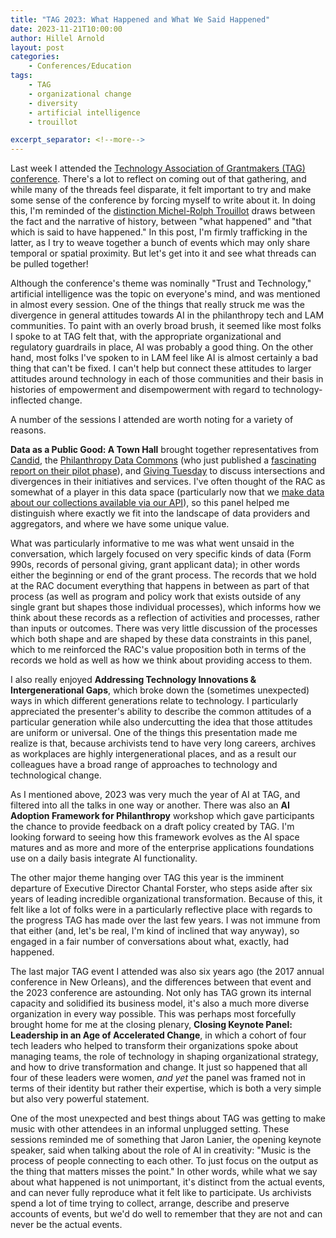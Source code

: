 ```yaml
---
title: "TAG 2023: What Happened and What We Said Happened"
date: 2023-11-21T10:00:00
author: Hillel Arnold
layout: post
categories:
    - Conferences/Education
tags:
    - TAG
    - organizational change
    - diversity
    - artificial intelligence
    - trouillot

excerpt_separator: <!--more-->
---
```


Last week I attended the [Technology Association of Grantmakers (TAG) conference](https://www.tag2023.org/). There's a lot to reflect on coming out of that gathering, and while many of the threads feel disparate, it felt important to try and make some sense of the conference by forcing myself to write about it. In doing this, I'm reminded of the [distinction Michel-Rolph Trouillot](https://prismatically.blog/2020/08/20/book-summary-silencing-the-past-michel-rolph-trouillot/) draws between the fact and the narrative of history, between "what happened" and "that which is said to have happened." In this post, I'm firmly trafficking in the latter, as I try to weave together a bunch of events which may only share temporal or spatial proximity. But let's get into it and see what threads can be pulled together!<!--more-->

Although the conference's theme was nominally "Trust and Technology," artificial intelligence was the topic on everyone's mind, and was mentioned in almost every session. One of the things that really struck me was the divergence in general attitudes towards AI in the philanthropy tech and LAM communities. To paint with an overly broad brush, it seemed like most folks I spoke to at TAG felt that, with the appropriate organizational and regulatory guardrails in place, AI was probably a good thing. On the other hand, most folks I've spoken to in LAM feel like AI is almost certainly a bad thing that can't be fixed. I can't help but connect these attitudes to larger attitudes around technology in each of those communities and their basis in histories of empowerment and disempowerment with regard to technology-inflected change.

A number of the sessions I attended are worth noting for a variety of reasons.

**Data as a Public Good: A Town Hall** brought together representatives from [Candid]( https://candid.org/), the [Philanthropy Data Commons](https://philanthropydatacommons.org/) (who just published a [fascinating report on their pilot phase](https://philanthropydatacommons.org/pilot/)), and [Giving Tuesday]( https://www.givingtuesday.org/) to discuss intersections and divergences in their initiatives and services. I've often thought of the RAC as somewhat of a player in this data space (particularly now that we [make data about our collections available via our API]( https://blog.rockarch.org/announce-api)), so this panel helped me distinguish where exactly we fit into the landscape of data providers and aggregators, and where we have some unique value. 

What was particularly informative to me was what went unsaid in the conversation, which largely focused on very specific kinds of data (Form 990s, records of personal giving, grant applicant data); in other words either the beginning or end of the grant process. The records that we hold at the RAC document everything that happens in between as part of that process (as well as program and policy work that exists outside of any single grant but shapes those individual processes), which informs how we think about these records as a reflection of activities and processes, rather than inputs or outcomes. There was very little discussion of the processes which both shape and are shaped by these data constraints in this panel, which to me reinforced the RAC's value proposition both in terms of the records we hold as well as how we think about providing access to them.

I also really enjoyed **Addressing Technology Innovations & Intergenerational Gaps**, which broke down the (sometimes unexpected) ways in which different generations relate to technology. I particularly appreciated the presenter's ability to describe the common attitudes of a particular generation while also undercutting the idea that those attitudes are uniform or universal. One of the things this presentation made me realize is that, because archivists tend to have very long careers, archives as workplaces are highly intergenerational places, and as a result our colleagues have a broad range of approaches to technology and technological change.

As I mentioned above, 2023 was very much the year of AI at TAG, and filtered into all the talks in one way or another. There was also an **AI Adoption Framework for Philanthropy** workshop which gave participants the chance to provide feedback on a draft policy created by TAG. I'm looking forward to seeing how this framework evolves as the AI space matures and as more and more of the enterprise applications foundations use on a daily basis integrate AI functionality.

The other major theme hanging over TAG this year is the imminent departure of Executive Director Chantal Forster, who steps aside after six years of leading incredible organizational transformation. Because of this, it felt like a lot of folks were in a particularly reflective place with regards to the progress TAG has made over the last few years. I was not immune from that either (and, let's be real, I'm kind of inclined that way anyway), so engaged in a fair number of conversations about what, exactly, had happened. 

The last major TAG event I attended was also six years ago (the 2017 annual conference in New Orleans), and the differences between that event and the 2023 conference are astounding. Not only has TAG grown its internal capacity and solidified its business model, it's also a much more diverse organization in every way possible. This was perhaps most forcefully brought home for me at the closing plenary, **Closing Keynote Panel: Leadership in an Age of Accelerated Change**, in which a cohort of four tech leaders who helped to transform their organizations spoke about managing teams, the role of technology in shaping organizational strategy, and how to drive transformation and change. It just so happened that all four of these leaders were women, _and yet_ the panel was framed not in terms of their identity but rather their expertise, which is both a very simple but also very powerful statement. 

One of the most unexpected and best things about TAG was getting to make music with other attendees in an informal unplugged setting. These sessions reminded me of something that Jaron Lanier, the opening keynote speaker, said when talking about the role of AI in creativity: "Music is the process of people connecting to each other. To just focus on the output as the thing that matters misses the point." In other words, while what we say about what happened is not unimportant, it's distinct from the actual events, and can never fully reproduce what it felt like to participate. Us archivists spend a lot of time trying to collect, arrange, describe and preserve accounts of events, but we'd do well to remember that they are not and can never be the actual events.
